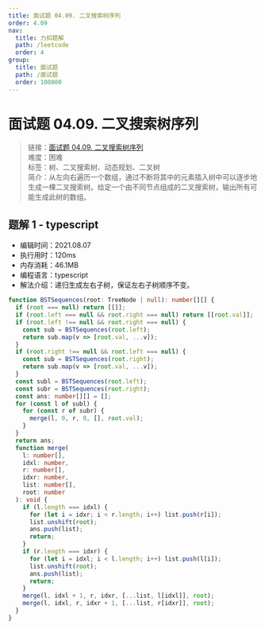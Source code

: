 ```yaml
---
title: 面试题 04.09. 二叉搜索树序列
order: 4.09
nav:
  title: 力扣题解
  path: /leetcode
  order: 4
group:
  title: 面试题
  path: /面试题
  order: 100000
---
```


# 面试题 04.09. 二叉搜索树序列

> 链接：[面试题 04.09. 二叉搜索树序列](https://leetcode-cn.com/problems/bst-sequences-lcci/)  
> 难度：困难  
> 标签：树、二叉搜索树、动态规划、二叉树  
> 简介：从左向右遍历一个数组，通过不断将其中的元素插入树中可以逐步地生成一棵二叉搜索树。给定一个由不同节点组成的二叉搜索树，输出所有可能生成此树的数组。

## 题解 1 - typescript

- 编辑时间：2021.08.07
- 执行用时：120ms
- 内存消耗：46.1MB
- 编程语言：typescript
- 解法介绍：递归生成左右子树，保证左右子树顺序不变。

```typescript
function BSTSequences(root: TreeNode | null): number[][] {
  if (root === null) return [[]];
  if (root.left === null && root.right === null) return [[root.val]];
  if (root.left !== null && root.right === null) {
    const sub = BSTSequences(root.left);
    return sub.map(v => [root.val, ...v]);
  }
  if (root.right !== null && root.left === null) {
    const sub = BSTSequences(root.right);
    return sub.map(v => [root.val, ...v]);
  }
  const subl = BSTSequences(root.left);
  const subr = BSTSequences(root.right);
  const ans: number[][] = [];
  for (const l of subl) {
    for (const r of subr) {
      merge(l, 0, r, 0, [], root.val);
    }
  }
  return ans;
  function merge(
    l: number[],
    idxl: number,
    r: number[],
    idxr: number,
    list: number[],
    root: number
  ): void {
    if (l.length === idxl) {
      for (let i = idxr; i < r.length; i++) list.push(r[i]);
      list.unshift(root);
      ans.push(list);
      return;
    }
    if (r.length === idxr) {
      for (let i = idxl; i < l.length; i++) list.push(l[i]);
      list.unshift(root);
      ans.push(list);
      return;
    }
    merge(l, idxl + 1, r, idxr, [...list, l[idxl]], root);
    merge(l, idxl, r, idxr + 1, [...list, r[idxr]], root);
  }
}
```
